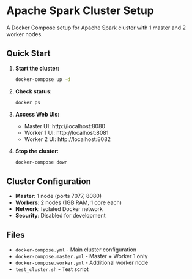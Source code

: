 # Apache Spark Cluster Setup

A Docker Compose setup for Apache Spark cluster with 1 master and 2 worker nodes.

## Quick Start

1. **Start the cluster:**

   ```bash
   docker-compose up -d
   ```

2. **Check status:**

   ```bash
   docker ps
   ```

3. **Access Web UIs:**

   - Master UI: http://localhost:8080
   - Worker 1 UI: http://localhost:8081  
   - Worker 2 UI: http://localhost:8082

4. **Stop the cluster:**

   ```bash
   docker-compose down
   ```

## Cluster Configuration

- **Master**: 1 node (ports 7077, 8080)
- **Workers**: 2 nodes (1GB RAM, 1 core each)
- **Network**: Isolated Docker network
- **Security**: Disabled for development

## Files

- `docker-compose.yml` - Main cluster configuration
- `docker-compose.master.yml` - Master + Worker 1 only  
- `docker-compose.worker.yml` - Additional worker node
- `test_cluster.sh` - Test script
